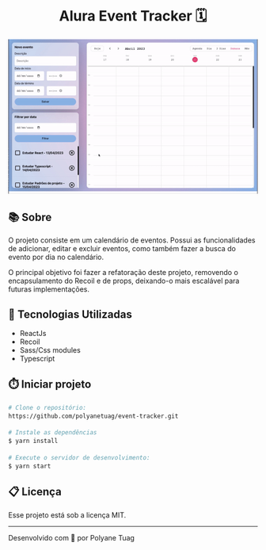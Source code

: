<h1 align="center">Alura Event Tracker 🗓️</h1>

<div align="center">
    <img width='800' src="./public/demo.gif">
</div>

## 📚 Sobre
O projeto consiste em um calendário de eventos. Possui as funcionalidades de adicionar, editar e excluir eventos, como também fazer a busca do evento por dia no calendário.

O principal objetivo foi fazer a refatoração deste projeto, removendo o encapsulamento do Recoil e de props, deixando-o mais escalável para futuras implementações.

## 🚀 Tecnologias Utilizadas
- ReactJs
- Recoil
- Sass/Css modules
- Typescript

## ⏱️ Iniciar projeto

```bash
# Clone o repositório:
https://github.com/polyanetuag/event-tracker.git

# Instale as dependências
$ yarn install

# Execute o servidor de desenvolvimento:
$ yarn start

```

## 📋 Licença
Esse projeto está sob a licença MIT. 

---

Desenvolvido com 💜 por Polyane Tuag
